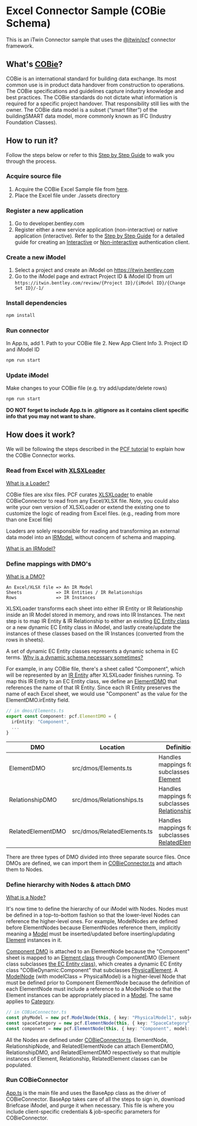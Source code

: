 # Excel Connector Sample (COBie Schema)

This is an iTwin Connector sample that uses the [@itwin/pcf](https://github.com/iTwin/pcf) connector framework.

## What's [COBie](https://en.wikipedia.org/wiki/COBie#:~:text=Construction%20Operations%20Building%20Information%20Exchange,COBie%20was%20designed%20by%20Dr.)?

COBie is an international standard for building data exchange. Its most common use is in product data handover from construction to operations. The COBie specifications and guidelines capture industry knowledge and best practices. The COBie standards do not dictate what information is required for a specific project handover. That responsibility still lies with the owner. The COBie data model is a subset (“smart filter”) of the buildingSMART data model, more commonly known as IFC (Industry Foundation Classes).

## How to run it?

Follow the steps below or refer to this [Step by Step Guide](step-by-step.md) to walk you through the process.

### Acquire source file

1. Acquire the COBie Excel Sample file from [here](https://portal.nibs.org/files/wl/?id=oy5MyBRPiLx7ZmAomBRMgL62o1hi3YLk).
2. Place the Excel file under ./assets directory

### Register a new application

1. Go to developer.bentley.com
2. Register either a new service application (non-interactive) or native application (interactive).  Refer to the [Step by Step Guide](step-by-step.md) for a detailed guide for creating an [Interactive](step-by-step#interactive) or [Non-interactive](step-by-step#non-interactive) authentication client.

### Create a new iModel

1. Select a project and create an iModel on https://itwin.bentley.com
2. Go to the iModel page and extract Project ID & iModel ID from url ``` https://itwin.bentley.com/review/{Project ID}/{iModel ID}/{Change Set ID}/-1/ ```

### Install dependencies

```bash
npm install
```

### Run connector

In App.ts, add 1. Path to your COBie file 2. New App Client Info 3. Project ID and iModel ID

```bash
npm run start
```


### Update iModel

Make changes to your COBie file (e.g. try add/update/delete rows)

```bash
npm run start
```

**DO NOT forget to include App.ts in .gitignore as it contains client specific info that you may not want to share.**

## How does it work?

We will be following the steps described in the [PCF tutorial](https://github.com/iTwin/pcf/tree/enhance-doc#tutorial) to explain how the COBie Connector works.

### Read from Excel with [XLSXLoader](https://github.com/iTwin/pcf/blob/main/core/src/loaders/XLSXLoader.ts)

[What is a Loader?](https://github.com/iTwin/pcf/tree/enhance-doc#pick-or-extend-aloader)

COBie files are xlsx files. PCF curates [XLSXLoader](https://github.com/iTwin/pcf/blob/main/core/src/loaders/XLSXLoader.ts) to enable COBieConnector to read from any Excel/XLSX file. Note, you could also write your own version of XLSXLoader or extend the existing one to customize the logic of reading from Excel files. (e.g., reading from more than one Excel file)

Loaders are solely responsible for reading and transforming an external data model into an [IRModel](https://github.com/iTwin/pcf/tree/enhance-doc#understand-the-irmodel), without concern of schema and mapping.

[What is an IRModel?](https://github.com/iTwin/pcf/tree/enhance-doc#understand-the-irmodel)

### Define mappings with DMO's

[What is a DMO?](https://github.com/iTwin/pcf/tree/enhance-doc#define-mappings-with-dynamic-mappingobjects-dmo)

```
An Excel/XLSX file => An IR Model
Sheets             => IR Entities / IR Relationships
Rows               => IR Instances
```

XLSXLoader transforms each sheet into either IR Entity or IR Relationship inside an IR Model stored in memory, and rows into IR Instances. The next step is to map IR Entity & IR Relationship to either an existing [EC Entity class](https://www.itwinjs.org/bis/ec/ec-entity-class/) or a new dynamic EC Entity class in iModel, and lastly create/update the instances of these classes based on the IR Instances (converted from the rows in sheets).

A set of dynamic EC Entity classes represents a dynamic schema in EC terms. [Why is a dynamic schema necessary sometimes?](https://www.itwinjs.org/bis/intro/schema-customization/)

For example, in any COBie file, there's a sheet called "Component", which will be represented by an [IR Entity](https://github.com/iTwin/pcf/tree/enhance-doc#pcf-constructs) after XLSXLoader finishes running. To map this IR Entity to an EC Entity class, we define an [ElementDMO](https://github.com/iTwin/connector-samples/blob/d5dd3d2b78b3372f288e99ba4e256d3151dd0f52/cobie-excel-connector/src/dmos/Elements.ts#L27) that references the name of that IR Entity. Since each IR Entity preserves the name of each Excel sheet, we would use "Component" as the value for the ElementDMO.irEntity field.

```typescript
// in dmos/Elements.ts
export const Component: pcf.ElementDMO = {
  irEntity: "Component",
  ...
}
```

| DMO | Location | Definition |
| -   | -        | -          |
| ElementDMO        | src/dmos/Elements.ts | Handles mappings for subclasses of [Element](https://www.itwinjs.org/reference/imodeljs-backend/elements/element/) |
| RelationshipDMO   | src/dmos/Relationships.ts | Handles mappings for subclasses of [Relationship](https://www.itwinjs.org/reference/imodeljs-backend/relationships/relationship/) |
| RelatedElementDMO | src/dmos/RelatedElements.ts | Handles mappings for subclasses of [RelatedElement](https://www.itwinjs.org/reference/imodeljs-common/entities/relatedelement/) |

There are three types of DMO divided into three separate source files. Once DMOs are defined, we can import them in [COBieConnector.ts](https://github.com/iTwin/connector-samples/blob/d5dd3d2b78b3372f288e99ba4e256d3151dd0f52/cobie-excel-connector/src/COBieConnector.ts#L16) and attach them to Nodes. 


### Define hierarchy with Nodes & attach DMO

[What is a Node?](https://github.com/iTwin/pcf/tree/enhance-doc#sketch-out-imodel-hierarchy-with-nodes-and-attachdmos)

It's now time to define the hierarchy of our iModel with Nodes. Nodes must be defined in a top-to-bottom fashion so that the lower-level Nodes can reference the higher-level ones. For example, ModelNodes are defined before ElementNodes because ElementNodes reference them, implicitly meaning a [Model](https://www.itwinjs.org/bis/intro/model-fundamentals/) must be inserted/updated before inserting/updating [Element](https://www.itwinjs.org/bis/intro/element-fundamentals/) instances in it. 

  [Component DMO](https://github.com/iTwin/connector-samples/blob/d5dd3d2b78b3372f288e99ba4e256d3151dd0f52/cobie-excel-connector/src/dmos/Elements.ts#L27) is attached to an ElementNode because the "Component" sheet is mapped to an [Element class](https://www.itwinjs.org/reference/imodeljs-backend/elements/element/) through ComponentDMO (Element class subclasses [the EC Entity class](https://www.itwinjs.org/reference/imodeljs-backend/schema/entity/)), which creates a dynamic EC Entity class "COBieDynamic:Component" that subclasses [PhysicalElement](https://www.itwinjs.org/reference/imodeljs-backend/elements/physicalelement/). A [ModelNode](https://github.com/iTwin/connector-samples/blob/2341379dab47a52b8aa45db35294b660df0806f4/cobie-excel-connector/src/COBieConnector.ts#L40) (with modelClass = PhysicalModel) is a higher-level Node that must be defined prior to Component ElementNode because the definition of each ElementNode must include a reference to a ModelNode so that the Element instances can be appropriately placed in a [Model](https://www.itwinjs.org/bis/intro/model-fundamentals/). The same applies to [Category](https://www.itwinjs.org/bis/intro/categories/).

```typescript
// in COBieConnector.ts
const phyModel = new pcf.ModelNode(this, { key: "PhysicalModel1", subject: subject1, modelClass: PhysicalModel, partitionClass: PhysicalPartition });
const spaceCategory = new pcf.ElementNode(this, { key: "SpaceCategory", model: defModel, dmo: elements.SpaceCategory });
const component = new pcf.ElementNode(this, { key: "Component", model: phyModel, dmo: elements.Component, category: spaceCategory });
```

All the Nodes are defined under [COBieConnector.ts](https://github.com/iTwin/connector-samples/blob/main/cobie-excel-connector/src/COBieConnector.ts). ElementNode, RelationshipNode, and RelatedElementNode can attach ElementDMO, RelationshipDMO, and RelatedElementDMO respectively so that multiple instances of Element, Relationship, RelatedElement classes can be populated.

### Run COBieConnector

[App.ts](https://github.com/iTwin/connector-samples/blob/main/cobie-excel-connector/src/App.ts) is the main file and uses the BaseApp class as the driver of COBieConnector. BaseApp takes care of all the steps to sign in, download Briefcase iModel, and purge it when necessary. This file is where you include client-specific credentials & job-specific parameters for COBieConnector.

<!--
| Node | Definition |
| -    | -          |
| SubjectNode | Represents a Subject Element in iModel |
| ModelNode   | Represents a Model & Partition Element in iModel |
| LoaderNode  | Represents a RepositoryLink Element in iModel |
| ElementNode | Represents a normal Element in iModel |
-->
